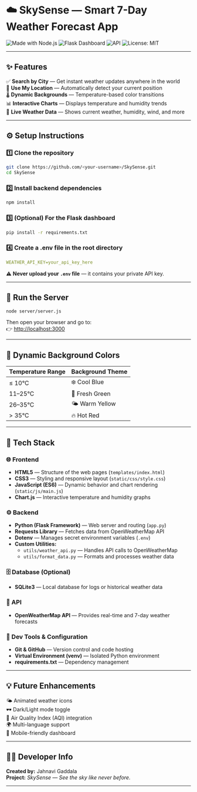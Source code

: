# ☁️ SkySense — Smart 7-Day Weather Forecast App

![Made with Node.js](https://img.shields.io/badge/Made%20with-Node.js-green?logo=node.js)
![Flask Dashboard](https://img.shields.io/badge/Dashboard-Flask-blue?logo=flask)
![API](https://img.shields.io/badge/API-OpenWeatherMap-orange)
![License: MIT](https://img.shields.io/badge/License-MIT-green)

---

## ✨ Features

✅ **Search by City** — Get instant weather updates anywhere in the world  
📍 **Use My Location** — Automatically detect your current position  
🌡️ **Dynamic Backgrounds** — Temperature-based color transitions  
📊 **Interactive Charts** — Displays temperature and humidity trends  
💨 **Live Weather Data** — Shows current weather, humidity, wind, and more  

---

## ⚙️ Setup Instructions

### 1️⃣ Clone the repository
```bash
git clone https://github.com/<your-username>/SkySense.git
cd SkySense
```

### 2️⃣ Install backend dependencies
```bash
npm install
```

### 3️⃣ (Optional) For the Flask dashboard
```bash
pip install -r requirements.txt
```

### 4️⃣ Create a .env file in the root directory
```yaml
WEATHER_API_KEY=your_api_key_here
```

⚠️ **Never upload your `.env` file** — it contains your private API key.

---

## 🏃 Run the Server
```bash
node server/server.js
```

Then open your browser and go to:  
👉 [http://localhost:3000](http://localhost:3000)

---

## 🌈 Dynamic Background Colors

| Temperature Range | Background Theme |
|-------------------|------------------|
| ≤ 10°C | ❄️ Cool Blue |
| 11–25°C | 🌿 Fresh Green |
| 26–35°C | 🌤️ Warm Yellow |
| > 35°C | 🔥 Hot Red |

---

## 🧠 Tech Stack

### 🌐 Frontend
- **HTML5** — Structure of the web pages (`templates/index.html`)
- **CSS3** — Styling and responsive layout (`static/css/style.css`)
- **JavaScript (ES6)** — Dynamic behavior and chart rendering (`static/js/main.js`)
- **Chart.js** — Interactive temperature and humidity graphs

### ⚙️ Backend
- **Python (Flask Framework)** — Web server and routing (`app.py`)
- **Requests Library** — Fetches data from OpenWeatherMap API
- **Dotenv** — Manages secret environment variables (`.env`)
- **Custom Utilities:**
  - `utils/weather_api.py` — Handles API calls to OpenWeatherMap
  - `utils/format_data.py` — Formats and processes weather data

### 🗄️ Database (Optional)
- **SQLite3** — Local database for logs or historical weather data

### 🧩 API
- **OpenWeatherMap API** — Provides real-time and 7-day weather forecasts

### 🔧 Dev Tools & Configuration
- **Git & GitHub** — Version control and code hosting
- **Virtual Environment (venv)** — Isolated Python environment
- **requirements.txt** — Dependency management 

---

## 💡 Future Enhancements

🌤️ Animated weather icons  
🕶️ Dark/Light mode toggle  
💨 Air Quality Index (AQI) integration  
🌍 Multi-language support  
📱 Mobile-friendly dashboard  

---

## 👩‍💻 Developer Info

**Created by:** Jahnavi Gaddala  
**Project:** *SkySense — See the sky like never before.*

---

